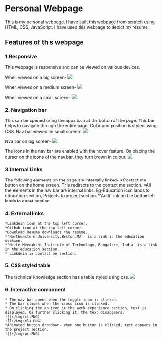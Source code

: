 # Personal Webpage

This is my personal webpage. I have built this webpage from scratch using HTML, CSS, JavaScript. I have used this webpage to depict my resume.

## Features of this webpage

### 1.Responsive
 This webpage is responsive and can be viewed on various devices.

When viewed on a big screen-
![](/img/bigscreen.PNG)

When viewed on a medium screen-
![](/img/medium.PNG)

When viewed on a small screen-
![](/img/small.PNG)


### 2. Navigation bar
This can be opened using the apps icon at the botton of the page. This bar helps to navigate through the entire page. Color and position is styled using CSS.
Nav bar viewed on small screen-
![](/img/nava.PNG)

Nva bar on big screen-
![](/img/navs.PNG)

The icons in the nav bar are enabled with the hover feature. On placing the cursor on the icons of the nav bar, they turn brown in colour.
![](/img/hover.PNG)

### 3.Internal Links
The following elements on the page are internally linked-
    *Contact me button on the home screen. This redirects to the contact me section.
    *All the elements in the nav bar are internal links. Eg-Education icon lands to education section, Projects to project section.
    *'Aditi' link on the botton left lands to about section.
    
### 4. External links
    *Linkdein icon at the top left corner.
    *Github icon at the top left corner.
    *Download Resume downloads the resume.
    *'Northeastern University,Boston,MA'  is a link in the education section.
    *'Nitte Meenakshi Institute of Technology, Bangalore, India' is a link in the education section.
    * Linkdein in contact me section.

### 5. CSS styled table

The technical knowledge section has a table styled using css.
![](/img/table.PNG)

### 6. Interactive component

    * The nav bar opens when the toggle icon is clicked.
    * The bar closes when the cross icon is clicked.
    * On clicking the an icon in the work experience section, text is displayed. On further clicking it, the text disappears.
    ![](/img/cl.PNG)
    ![](/img/cl1.PNG)
    *Animated button dropdown- when one button is clicked, text appears in the project section.
    ![](/img/pr.PNG)